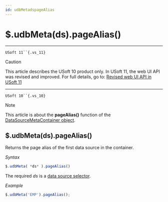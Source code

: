 ```yaml
---
id: udbMetadspageAlias
---
```


# $.udbMeta(ds).pageAlias()



----

`USoft 11``{.vs_11}`

> [!CAUTION]
> This article describes the USoft 10 product only.
> In USoft 11, the web UI API was revised and improved. For full details, go to:
> [Revised web UI API in USoft 11](/docs/Web%20and%20app%20UIs/UDB%20udb/Revised%20web%20UI%20API%20in%20USoft%2011.md)

----

`USoft 10``{.vs_10}`

> [!NOTE]
> This article is about the **pageAlias()** function of the [DataSourceMetaContainer object](/docs/Web%20and%20app%20UIs/UDB%20DataSourceMetaContainer).

## **$.udbMeta(ds).pageAlias()**

Returns the page alias of the first data source in the container.

*Syntax*

```js
$.udbMeta( *ds* ).pageAlias()
```

The required *ds* is a [data source selector](/docs/Web%20and%20app%20UIs/UDB%20DataSourceMetaContainer/UDB%20DataSourceMetaContainer%20object.md).

*Example*

```js
$.udbMeta('EMP').pageAlias();
```

 